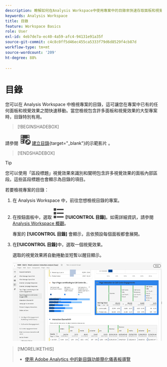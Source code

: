 ```yaml
---
description: 瞭解如何在Analysis Workspace中使用專案中的目錄來快速存取面板和視覺效果。
keywords: Analysis Workspace
title: 目錄
feature: Workspace Basics
role: User
exl-id: 4eb7de7a-ec40-4a59-afc4-94131e91a35f
source-git-commit: c4c8c0ff5d46ec455ca5333f79d6d8529f4cb87d
workflow-type: tm+mt
source-wordcount: '209'
ht-degree: 88%

---
```


# 目錄

您可以在 Analysis Workspace 中檢視專案的目錄，這可讓您在專案中已有的任何面板和視覺效果之間快速移動。當您檢視包含許多面板和視覺效果的大型專案時，目錄特別有用。

>[!BEGINSHADEBOX]

請參閱 ![VideoCheckedOut](/help/assets/icons/VideoCheckedOut.svg) [建立目錄](https://video.tv.adobe.com/v/26990/?quality=12&learn=on){target="_blank"}的示範影片 。

>[!ENDSHADEBOX]


>[!TIP]
>
>您可以使用「區段標題」視覺效果來識別和闡明包含許多視覺效果的面板內部區段。這些區段標題也會顯示為目錄的項目。
>


若要檢視專案的目錄：

1. 在 Analysis Workspace 中，前往您想檢視目錄的專案。

1. 在按鈕面板中，選取 ![ViewList](/help/assets/icons/ViewList.svg) **[!UICONTROL 目錄]**。如需詳細資訊，請參閱 [Analysis Workspace 概觀](/help/analysis-workspace/home.md)。<br/>

   專案的 **[!UICONTROL 目錄]** 會顯示，且依預設每個面板都會展開。

1. 在&#x200B;**[!UICONTROL 目錄]**&#x200B;中，選取一個視覺效果。<br/>

   選取的視覺效果將自動捲動並短暫以醒目顯示。

   ![醒目提示 TOC](assets/toc-highlighted.png)


>[!MORELIKETHIS]
>
>* [使用 Adobe Analytics 中的新目錄功能簡化儀表板導覽](https://experienceleaguecommunities.adobe.com/t5/adobe-analytics-blogs/simplify-dashboard-navigation-with-the-new-table-of-contents/ba-p/731284)
